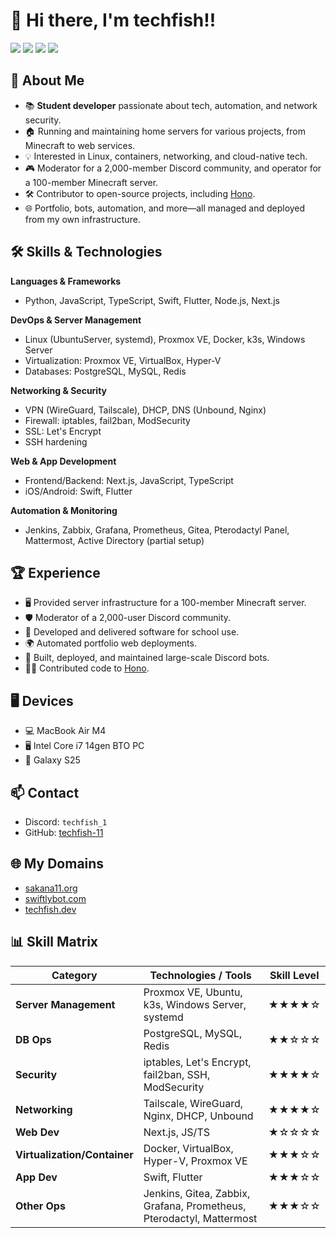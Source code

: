 # 👋 Hi there, I'm techfish!!

<p align="left">
  <img src="https://img.shields.io/badge/-Student-blue?style=flat-square" />
  <img src="https://img.shields.io/badge/-Home%20Server%20Enthusiast-green?style=flat-square" />
  <img src="https://img.shields.io/badge/-Python%20Developer-yellow?style=flat-square" />
  <img src="https://img.shields.io/badge/-Linux%20User-grey?style=flat-square" />
</p>


## 🚀 About Me

- 📚 **Student developer** passionate about tech, automation, and network security.
- 🏠 Running and maintaining home servers for various projects, from Minecraft to web services.
- 💡 Interested in Linux, containers, networking, and cloud-native tech.
- 🎮 Moderator for a 2,000-member Discord community, and operator for a 100-member Minecraft server.
- 🛠️ Contributor to open-source projects, including [Hono](https://github.com/honojs/hono).
- 🌐 Portfolio, bots, automation, and more—all managed and deployed from my own infrastructure.

## 🛠️ Skills & Technologies

**Languages & Frameworks**
- Python, JavaScript, TypeScript, Swift, Flutter, Node.js, Next.js

**DevOps & Server Management**
- Linux (UbuntuServer, systemd), Proxmox VE, Docker, k3s, Windows Server
- Virtualization: Proxmox VE, VirtualBox, Hyper-V
- Databases: PostgreSQL, MySQL, Redis

**Networking & Security**
- VPN (WireGuard, Tailscale), DHCP, DNS (Unbound, Nginx)
- Firewall: iptables, fail2ban, ModSecurity
- SSL: Let's Encrypt
- SSH hardening

**Web & App Development**
- Frontend/Backend: Next.js, JavaScript, TypeScript
- iOS/Android: Swift, Flutter

**Automation & Monitoring**
- Jenkins, Zabbix, Grafana, Prometheus, Gitea, Pterodactyl Panel, Mattermost, Active Directory (partial setup)


## 🏆 Experience

- 🖥️ Provided server infrastructure for a 100-member Minecraft server.
- 🛡️ Moderator of a 2,000-user Discord community.
- 🏫 Developed and delivered software for school use.
- 🌍 Automated portfolio web deployments.
- 🤖 Built, deployed, and maintained large-scale Discord bots.
- 🧑‍💻 Contributed code to [Hono](https://github.com/honojs/hono).

## 🖥️ Devices

- 💻 MacBook Air M4
- 🖥️ Intel Core i7 14gen BTO PC
- 📱 Galaxy S25

## 📫 Contact

- Discord: `techfish_1`
- GitHub: [techfish-11](https://github.com/techfish-11)

## 🌐 My Domains

- [sakana11.org](https://sakana11.org/)
- [swiftlybot.com](https://swiftlybot.com)
- [techfish.dev](https://techfish.dev/)

## 📊 Skill Matrix

| Category              | Technologies / Tools                           | Skill Level    |
|-----------------------|------------------------------------------------|----------------|
| **Server Management** | Proxmox VE, Ubuntu, k3s, Windows Server, systemd | ★★★★☆         |
| **DB Ops**            | PostgreSQL, MySQL, Redis                       | ★★☆☆☆         |
| **Security**          | iptables, Let's Encrypt, fail2ban, SSH, ModSecurity | ★★★★☆     |
| **Networking**        | Tailscale, WireGuard, Nginx, DHCP, Unbound     | ★★★★☆         |
| **Web Dev**           | Next.js, JS/TS                                 | ★☆☆☆☆         |
| **Virtualization/Container** | Docker, VirtualBox, Hyper-V, Proxmox VE       | ★★★☆☆         |
| **App Dev**           | Swift, Flutter                                 | ★★★☆☆         |
| **Other Ops**         | Jenkins, Gitea, Zabbix, Grafana, Prometheus, Pterodactyl, Mattermost | ★★★☆☆ |
